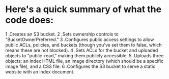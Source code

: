 # Here's a quick summary of what the code does:

1 .Creates an S3 bucket.
2 .Sets ownership controls to "BucketOwnerPreferred."
3 .Configures public access settings to allow public ACLs, policies, and buckets (though you've set them to false,  which means these are not blocked).
4 .Sets ACLs for the bucket and uploaded objects to "public-read," making them publicly accessible.
5 .Uploads three objects: an index HTML file, an image directory (which should be a specific image file), and a CSS file.
6 .Configures the S3 bucket to serve a static website with an index document.